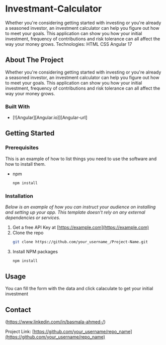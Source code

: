 # Investmant-Calculator
Whether you're considering getting started with investing or you're already a seasoned investor, an investment calculator can help you figure out how to meet your goals.
This application can show you how your initial investment, frequency of contributions and risk tolerance can all affect the way your money grows.
Technologies:
HTML
CSS
Angular 17









<!-- ABOUT THE PROJECT -->
## About The Project

Whether you're considering getting started with investing or you're already a seasoned investor, an investment calculator can help you figure out how to meet your goals.
This application can show you how your initial investment, frequency of contributions and risk tolerance can all affect the way your money grows.



### Built With
* [![Angular][Angular.io]][Angular-url]




<!-- GETTING STARTED -->
## Getting Started

### Prerequisites

This is an example of how to list things you need to use the software and how to install them.
* npm
  ```sh
  npm install
  ```

### Installation

_Below is an example of how you can instruct your audience on installing and setting up your app. This template doesn't rely on any external dependencies or services._

1. Get a free API Key at [https://example.com](https://example.com)
2. Clone the repo
   ```sh
   git clone https://github.com/your_username_/Project-Name.git
   ```
3. Install NPM packages
   ```sh
   npm install
   ```



<!-- USAGE EXAMPLES -->
## Usage

You can fill the form with the data and click calaculate to get your initial investment


<!-- CONTACT -->
## Contact

(https://www.linkedin.com/in/basmala-ahmed-/) 

Project Link: [https://github.com/your_username/repo_name](https://github.com/your_username/repo_name)






